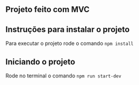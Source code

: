## Projeto feito com MVC ##


## Instruções para instalar o projeto ##
Para executar o projeto rode o comando `npm install`

## Iniciando o projeto ##
Rode no terminal o comando `npm run start-dev`
